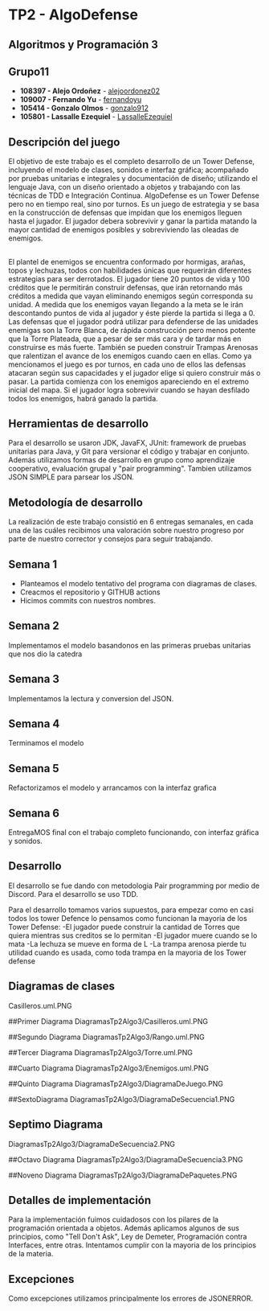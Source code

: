 # TP2 - AlgoDefense
## Algoritmos y Programación 3
## Grupo11
* **108397 - Alejo Ordoñez** - [alejoordonez02](https://github.com/alejoordonez02)
* **109007 - Fernando Yu** - [fernandoyu](https://github.com/FernandoYu)
* **105414 - Gonzalo Olmos** - [gonzalo912](https://github.com/gonzalo912)
* **105801 - Lassalle Ezequiel** - [LassalleEzequiel](https://github.com/EzequielLassalle)
## Descripción del juego
El objetivo de este trabajo es el completo desarrollo de un Tower Defense, incluyendo el modelo de clases, sonidos e interfaz gráfica; acompañado por pruebas unitarias e integrales y documentación de diseño; utilizando el lenguaje Java, con un diseño orientado a objetos y trabajando con las técnicas de TDD e Integración Continua.
AlgoDefense es un Tower Defense pero no en tiempo real, sino por turnos. Es un juego de estrategia y se basa en la construcción de defensas que impidan que los enemigos lleguen hasta el jugador. El jugador debera sobrevivir y ganar la partida matando la mayor cantidad de enemigos posibles y sobreviviendo las oleadas de enemigos.
##
El plantel de enemigos se encuentra conformado por hormigas, arañas, topos y lechuzas, todos con habilidades únicas que requerirán diferentes estrategias para ser derrotados.
El jugador tiene 20 puntos de vida y 100 créditos que le permitirán construir defensas, que irán retornando más créditos a medida que vayan eliminando enemigos según corresponda su unidad. A medida que los enemigos vayan llegando a la meta se le irán descontando puntos de vida al jugador y éste pierde la partida si llega a 0.
Las defensas que el jugador podrá utilizar para defenderse de las unidades enemigas son la Torre Blanca, de rápida construcción pero menos potente que la Torre Plateada, que a pesar de ser más cara y de tardar más en construirse es más fuerte. También se pueden construir Trampas Arenosas que ralentizan el avance de los enemigos cuando caen en ellas.
Como ya mencionamos el juego es por turnos, en cada uno de ellos las defensas atacaran según sus capacidades y el jugador elige si  quiero construir más o pasar.
La partida comienza con los enemigos apareciendo en el extremo inicial del mapa. Si el jugador logra sobrevivir cuando se hayan desfilado todos los enemigos, habrá ganado la partida.
## Herramientas de desarrollo
Para el desarrollo se usaron JDK, JavaFX, JUnit: framework de pruebas unitarias para Java, y Git para versionar el código y trabajar en conjunto.
Además utilizamos formas de desarrollo en grupo como aprendizaje cooperativo, evaluación grupal y "pair programming". Tambien utilizamos JSON SIMPLE para 
parsear los JSON.
## Metodología de desarrollo
La realización de este trabajo consistió en 6 entregas semanales, en cada una de las cuáles recibimos una valoración sobre nuestro progreso por parte de nuestro corrector y consejos para seguir trabajando.
## Semana 1
- Planteamos el modelo tentativo del programa con diagramas de clases.
- Creacmos el repositorio y GITHUB actions
- Hicimos commits con nuestros nombres.
## Semana 2
Implementamos el modelo basandonos en las primeras pruebas unitarias que nos dio la catedra
## Semana 3
Implementamos la lectura y conversion del JSON.
## Semana 4
Terminamos el modelo
## Semana 5
Refactorizamos el modelo y arrancamos con la interfaz grafica
## Semana 6
EntregaMOS final con el trabajo completo funcionando, con interfaz gráfica y sonidos.
## Desarrollo
El desarrollo se fue dando con metodologia Pair programming por medio de Discord. Para el desarrollo se
uso TDD.
        
Para el desarrollo tomamos varios supuestos, para empezar como en casi todos los tower Defence lo
pensamos como funcionan la mayoria de los Tower Defense:
-El jugador puede construir la cantidad de Torres que quiera mientras sus creditos se lo permitan
-El jugador muere cuando se lo mata
-La lechuza se mueve en forma de L
-La trampa arenosa pierde tu utilidad cuando es usada, como toda trampa en la mayoria de los Tower defense
## Diagramas de clases

Casilleros.uml.PNG

##Primer Diagrama
DiagramasTp2Algo3/Casilleros.uml.PNG

##Segundo Diagrama
DiagramasTp2Algo3/Rango.uml.PNG

##Tercer Diagrama
DiagramasTp2Algo3/Torre.uml.PNG

##Cuarto Diagrama
DiagramasTp2Algo3/Enemigos.uml.PNG

##Quinto Diagrama
DiagramasTp2Algo3/DiagramaDeJuego.PNG

##SextoDiagrama
DiagramasTp2Algo3/DiagramaDeSecuencia1.PNG

## Septimo Diagrama
DiagramasTp2Algo3/DiagramaDeSecuencia2.PNG

##Octavo Diagrama
DiagramasTp2Algo3/DiagramaDeSecuencia3.PNG

##Noveno Diagrama
DiagramasTp2Algo3/DiagramaDePaquetes.PNG

<!-- Diagramas de secuencia -->
<!-- Diagrama de paquetes -->
## Detalles de implementación
Para la implementación fuimos cuidadosos con los pilares de la programación orientada a objetos. Además aplicamos algunos de sus principios, como "Tell Don't Ask", Ley de Demeter, Programación contra Interfaces, entre otras.
Intentamos cumplir con la mayoria de los principios de la materia. 
## Excepciones
Como excepciones utilizamos principalmente los errores de JSONERROR.
